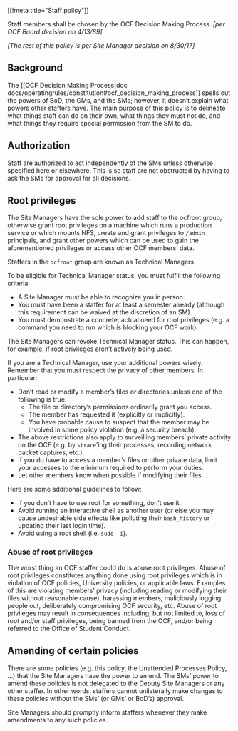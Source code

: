 [[!meta title="Staff policy"]]

Staff members shall be chosen by the OCF Decision Making Process. _[per OCF
Board decision on 4/13/89]_

_[The rest of this policy is per Site Manager decision on 8/30/17]_

## Background

The [[OCF Decision Making Process|doc
docs/operatingrules/constitution#ocf_decision_making_process]] spells out the
powers of BoD, the GMs, and the SMs; however, it doesn’t explain what powers
other staffers have.  The main purpose of this policy is to delineate what
things staff can do on their own, what things they must not do, and what things
they require special permission from the SM to do.

## Authorization

Staff are authorized to act independently of the SMs unless otherwise specified
here or elsewhere. This is so staff are not obstructed by having to ask the SMs
for approval for all decisions.

## Root privileges

The Site Managers have the sole power to add staff to the ocfroot group,
otherwise grant root privileges on a machine which runs a production service or
which mounts NFS, create and grant privileges to `/admin` principals, and grant
other powers which can be used to gain the aforementioned privileges or access
other OCF members’ data.

Staffers in the `ocfroot` group are known as Technical Managers.

To be eligible for Technical Manager status, you must fulfill the following
criteria:

* A Site Manager must be able to recognize you in person.
* You must have been a staffer for at least a semester already (although this
  requirement can be waived at the discretion of an SM).
* You must demonstrate a concrete, actual need for root privileges (e.g. a
  command you need to run which is blocking your OCF work).

The Site Managers can revoke Technical Manager status. This can happen, for
example, if root privileges aren’t actively being used.

If you are a Technical Manager, use your additional powers wisely. Remember
that you must respect the privacy of other members. In particular:

* Don’t read or modify a member’s files or directories unless one of the
  following is true:
   * The file or directory’s permissions ordinarily grant you access.
   * The member has requested it (explicitly or implicitly).
   * You have probable cause to suspect that the member may be involved in some
     policy violation (e.g. a security breach).
* The above restrictions also apply to surveilling members’ private activity
  on the OCF (e.g. by `strace`’ing their processes, recording network packet
  captures, etc.).
* If you do have to access a member’s files or other private data, limit your
  accesses to the minimum required to perform your duties.
* Let other members know when possible if modifying their files.

Here are some additional guidelines to follow:

* If you don’t have to use root for something, don’t use it.
* Avoid running an interactive shell as another user (or else you may cause
  undesirable side effects like polluting their `bash_history` or updating
  their last login time).
* Avoid using a root shell (i.e. `sudo -i`).

### Abuse of root privileges

The worst thing an OCF staffer could do is abuse root privileges. Abuse of root
privileges constitutes anything done using root privileges which is in
violation of OCF policies, University policies, or applicable laws. Examples of
this are violating members’ privacy (including reading or modifying their files
without reasonable cause), harassing members, maliciously logging people out,
deliberately compromising OCF security, etc. Abuse of root privileges may
result in consequences including, but not limited to, loss of root and/or staff
privileges, being banned from the OCF, and/or being referred to the Office of
Student Conduct.

## Amending of certain policies

There are some policies (e.g. this policy, the Unattended Processes Policy, …)
that the Site Managers have the power to amend. The SMs’ power to amend these
policies is not delegated to the Deputy Site Managers or any other staffer. In
other words, staffers cannot unilaterally make changes to these policies
without the SMs’ (or GMs’ or BoD’s) approval.

Site Managers should promptly inform staffers whenever they make amendments to
any such policies.
